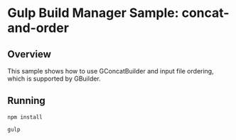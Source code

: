 # Gulp Build Manager Sample: concat-and-order

## Overview
This sample shows how to use GConcatBuilder and input file ordering, which is supported by GBuilder.

## Running
```
npm install

gulp
```

